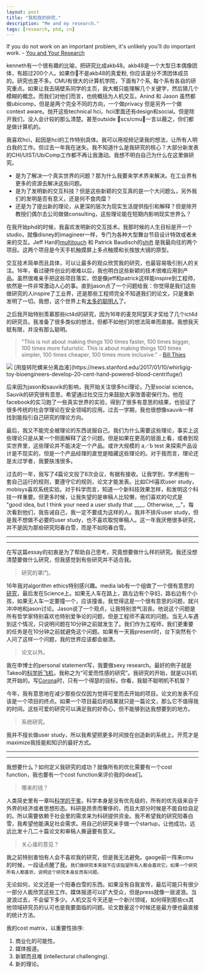 ```yaml
---
layout: post
title: "我和我的研究."
description: "Me and my research."
tags: [research, phd, cn]
---
```



If you do not work on an important problem, it's unlikely you'll do important work.    - [You and Your Research](http://www.cs.virginia.edu/~robins/YouAndYourResearch.html)


kenneth有一个很有趣的比喻，把研究比成akb48。akb48是一个大型日本偶像团体，有超过200个人。如果你不是akb48的真爱粉, 你应该是分不清团体成员的。研究也差不多。CMU有很大的计算机学院，下面有7个系, 每个系有各自的研究重点。如果让我去隔壁系同学的主页，我大概只能理解几个关键字，然后猜几个模糊的概念。而我们对他们而言，也统概括为人机交互。Anind 和 Jason 虽然都做ubicomp，但是是两个完全不同的方向，一个做privacy 但是另外一个做context aware。抛开这些technical hci，hcii里面还有design和social。但是除开我们，没人会计较的那么清楚。甚至outside scs/cmu，一言以蔽之，你们都是做计算机的。


我喜欢hci，起因是hci的工作特别具体。我可以用视频记录我的想法，让所有人明白我的工作。但过去一年我在迷失。我不知道什么是我研究的核心？大部分新发表的CHI/UIST/UbiComp工作都不再让我激动。我想不明白自己为什么在这里做研究。


- 是为了解决一个真实世界的问题？那为什么我要来学术界来解决。在工业界有更多的资源去解决这些问题。
- 是为了发明新的交互科技？但是这些新颖的交互真的是一个大问题么，另外我们的发明是否有意义，还是何不食肉糜？
- 还是为了提出新的理论，从更深的层次为现实生活提供指引和解释？但是除开教授们偶尔去公司做做consulting，这些理论能在短期内影响现实世界么？


在我开始phd的时候，我喜欢发明新的交互技术。我那时候的人生目标是开一个studio，就像disney的imagineer一样，专门为各种大型舞台节目设计特效或者未来的交互。Jeff Han的[multitouch](https://www.cc.gatech.edu/computing/classes/AY2012/cs4470_fall/readings/han-ftir.pdf) 和 Patrick Baudisch的[shift](http://www.patrickbaudisch.com/projects/shift/) 是我最向往的两个项目。这两个项目是今天手机触摸屏上多点触摸和长按放大镜的原型。


交互技术简单而且具体，可以让最多的观众欣赏我的研究，也最容易吸引别人的关注。16年，看过硬件创业的艰难以后，我也明白这些新颖的技术很难应用到产品。虽然很难亲手把这些项目落实，但是像jeff和patrick这样能inspire到工程师，依然是一件非常激动人心的事。直到jason点了一个问题给我：你觉得是我们这些做研究的人inspire了工业界，还是那些工程师完全不知道我们的论文，只是重新发明了一切。我想，这个世界上有[太多的聪明人](http://nautil.us/issue/43/Heroes/if-not-darwin-who)了。


之后我开始特别羡慕那些ict4d的研究，因为16年的麦克阿瑟天才奖给了几个ict4d的研究员。我准备了很多类似的想法，但都不如他们的想法简单而直接。我想我天赋有限，并没有那么聪明。

> "This is not about making things 100 times faster, 100 times bigger, 100 times more futuristic. This is about making things 100 times simpler, 100 times cheaper, 100 times more inclusive."  - [Bill Thies]((https://www.seattletimes.com/business/microsoft/microsoft-researcher-bill-thies-wins-macarthur-grant/))

<img src="http://thekidshouldseethis.com/wp-content/uploads/2017/01/toy-inspired-Paperfuge-cost-paper-centrifuge.jpg"/>
[用旋转陀螺来分离血液](https://news.stanford.edu/2017/01/10/whirligig-toy-bioengineers-develop-20-cent-hand-powered-blood-centrifuge/)


后来因为jason和sauvik的影响，我开始关注很多hci理论，乃至social science。Sauvik的研究很有意思，希望通过社交压力来鼓励大家改善密保行为。他在facebook的实习跑了一些真实世界的实验，得到了很多有意思的结果，也验证了很多传统的社会学理论在安全领域的应用。过去一学期，我也很想像sauvik一样找到能指引自己研究的理论方向。


最后，我又不能完全被理论的东西说服自己。我们为什么需要这些理论，事实上这些理论只是从某一个侧面解释了这个问题。但是如果在更高的层面上看，或者到现实世界里，这些理论并不能决定一个产品。或许大规模的 a／b test 来探索产品设计是不现实的，但是一个产品经理的直觉是暗藏这些理论的。对于我而言，理论还是太过学者，我要肤浅很多。


过去的一年，我写了4篇论文投了6次会议，有据有接收。让我学到，学术圈有一套自己运行的规则，要遵守它的规则，论文才能发表。比如CHI喜欢user study，mobisys喜欢系统实验。对于科学而言，知道一个新科技效果怎样，和发明这个科技一样重要。但更多时候，让我失望的是审稿人比较懒，他们喜欢的句式是 "good idea, but I think your need a user study that ____. Otherwise, __"。每次看到他们，我告诫自己，我一定不要成为这样的人。我并不排斥user study，但是我不想做不必要的user study，也不喜欢取悦审稿人。这一年我厌倦很多研究，并不是因为那些研究阳春白雪，而是不如阳春白雪。

---
---

在写这篇essay的初衷是为了帮助自己思考，究竟想要做什么样的研究。我还没想清楚要做什么研究，但我感觉到有些研究并不适合我。

> 研究的罩门。

16年我对algorithm ethics特别感兴趣。media lab有一个组做了一个很有意思的[研究](http://moralmachine.mit.edu/)，最后发在Science上。如果无人车在路上，路左边有个孕妇，路右边有个小孩，如果无人车一定要撞一个，应该撞谁。我觉得这是一个很有意思的问题，就兴冲冲地和jason讨论。Jason说了一个观点，让我特别泄气沮丧。他说这个问题是所有哲学家特别喜欢也特别爱争论的问题，但是工程师不喜欢的问题。当无人车遇到这个情况，只说明问题在10分钟之前就发生了。我们作为工程师，我们更重要的任务是在10分钟之前就避免这个问题。如果有一天我present时，台下突然有个人问了这样一个问题，我的世界应该都会崩溃。

> 论文以外。

我在申博士的personal statement写，我要做sexy research。最好的例子就是Takeo的[科学折飞机](https://www.youtube.com/watch?v=-KJUVJAUY8o)，我称之为“可爱而性感的研究”。我研究的开始，就是以抖机灵开始的。写[Corona](https://vimeo.com/149240808)时，只有一个得瑟的目标，你看，我聪不聪明机不机智？

今年，我有意思地在减少那些仅仅因为觉得可爱而去开始的项目。论文的发表不应该是一个项目的终点。如果一个项目最后的结果就只是一篇论文，那么它不值得我的时间。这些可爱的研究可以满足我的好奇心，但不能够到达我想要到的地方。


> 系统研究。

我并不擅长做user study，所以我希望把更多时间放在创造新的系统上。开荒才是maximize我技能和知识的最好方式。

---
---

我想要什么？如何定义我研究的成功？就像所有的优化需要有一个cost function，我也要有一个cost function来评价我的idea们。

> 哪来的钱？

人类简史里有一章叫[科学的干爹](https://erenow.com/common/sapiensbriefhistory/74.html)。科学本身是没有优先级的，所有的优先级来自于外界的经济或者思想形态。科研是昂贵而奢侈的，而且大部分时候是不能自给自足的。所以需要依赖于社会里的需求来为科研提供资金。我不希望我的研究阳春白雪，我希望他能满足社会需求。用自己的研究亲手做一个startup，让他成功，远远比发十几二十篇论文和审稿人撕逼要有意义。

> 关心谁的意见？


我之前特别害怕有人会不喜欢我的研究，但是我无法避免。gaoge前一阵来cmu的时候，一段话点醒了我。`我们做研究本来就不应该指望所有人都会喜欢它。如果一个研究所有人都喜欢，说明这个研究本身反而有问题。`

无论如何，论文还是一个阳春白雪的东西。如果没有自我宣传，最后可能只有很少一部分人能欣赏这些工作。媒体报道可以扩大受众，但是press就像一层波浪。当波浪过去，不会留下多少。人机交互今天还是一个新兴领域，如何得到那些cs其他领域研究员的认可也是我要面临的问题。论文数量这个时候还是最方便也最直接的统计方法。


我的cost matrix，以重要性排序:
1. 商业化的可能性。
2. 媒体报道。
3. 新颖而且难 (intellectural challenging).
4. 新的理论。





<!-- 
又或者面向计算机里其他领域的研究员，他们会用论文的数量或者论文发表的venue来衡量你。
虽然论文数量不能代表研究的水平，但是他们肯定是正相关的。在这里么也有很多人做了很多没有意义的论文，然后大家也都没有记清楚。另外一种是做一个ted level的研究，虽然很少，但是足够振奋人心。大家依然会铭记在心。 -->

<!-- chi 和 ubicomp 是我们领域最重要的会议。但是我觉得我并觉得我的工作被chi接受了，是我得光荣。相反我的工作应该要比chi更高的标准。因为今天chi的design就是inclusive 而不是 exclusive，所以他的录取率才从15%升到了今天的23%。而我不希望把我的人生浪费在发表一些我自己都只是为了发表而发表的论文上。 -->





<!-- 

就像[The Sugar Daddy of Science]()里说的一样，`Science is unable to set its own priorities.`  -->

<!-- 
> The best way to predict the future is to invent it.
 -->


<!--  
我作为一个研究和工程性比较强的一个人来看呢，好的技术其实蛮多的，包括学术界里大家都在造锤子，但是事实上来看好的钉子不太多，钉子是很好的行业应用，如果把好的技术结合到行业应用，让这个技术真正的落地，这是一个极大的挑战，不论在硅谷，在美国别的地方、全世界别的地方都有巨大挑战。 -->


<!-- 
<table class="tg">
  <tr>
    <th class="tg-baqh"></th>
    <th class="tg-baqh">Theory</th>
    <th class="tg-baqh">Technology</th>
    <th class="tg-baqh">Application</th>
  </tr>
  <tr>
    <td class="tg-baqh">A</td>
    <td class="tg-baqh">0.75</td>
  </tr>
  <tr>
    <td class="tg-baqh">B</td>
    <td class="tg-baqh">0.47</td>
  </tr>
  <tr>
    <td class="tg-baqh">C</td>
    <td class="tg-baqh">0.4 - 0.7</td>
  </tr>
  <tr>
    <td class="tg-baqh">C</td>
    <td class="tg-baqh">1.0 - 1.8</td>
  </tr>
  <tr>
    <td class="tg-baqh">S</td>
    <td class="tg-baqh">0.15 - 2.0</td>
  </tr>
  <tr>
    <td class="tg-baqh">W</td>
    <td class="tg-baqh">0.07 - 0.17</td>
  </tr>
</table> -->
